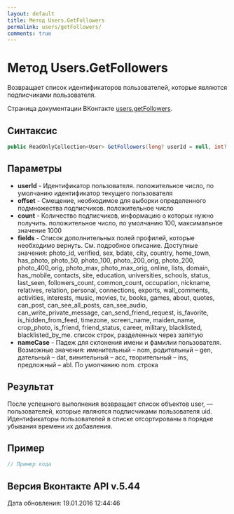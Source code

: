 ```yaml
---
layout: default
title: Метод Users.GetFollowers
permalink: users/getFollowers/
comments: true
---
```

# Метод Users.GetFollowers
Возвращает список идентификаторов пользователей, которые являются подписчиками пользователя.

Страница документации ВКонтакте [users.getFollowers](https://vk.com/dev/users.getFollowers).

## Синтаксис
``` csharp
public ReadOnlyCollection<User> GetFollowers(long? userId = null, int? count = null, int? offset = null, ProfileFields fields = null, NameCase nameCase = null)
```

## Параметры
+ **userId** - Идентификатор пользователя. положительное число, по умолчанию идентификатор текущего пользователя
+ **offset** - Смещение, необходимое для выборки определенного подмножества подписчиков. положительное число
+ **count** - Количество подписчиков, информацию о которых нужно получить. положительное число, по умолчанию 100, максимальное значение 1000
+ **fields** - Список дополнительных полей профилей, которые необходимо вернуть. См. подробное описание. 
Доступные значения: photo_id, verified, sex, bdate, city, country, home_town, has_photo, photo_50, photo_100, photo_200_orig, photo_200, photo_400_orig, photo_max, photo_max_orig, online, lists, domain, has_mobile, contacts, site, education, universities, schools, status, last_seen, followers_count, common_count, occupation, nickname, relatives, relation, personal, connections, exports, wall_comments, activities, interests, music, movies, tv, books, games, about, quotes, can_post, can_see_all_posts, can_see_audio, can_write_private_message, can_send_friend_request, is_favorite, is_hidden_from_feed, timezone, screen_name, maiden_name, crop_photo, is_friend, friend_status, career, military, blacklisted, blacklisted_by_me. список строк, разделенных через запятую
+ **nameCase** - Падеж для склонения имени и фамилии пользователя. Возможные значения: именительный – nom, родительный – gen, дательный – dat, винительный – acc, творительный – ins, предложный – abl. По умолчанию nom. строка

## Результат
После успешного выполнения возвращает список объектов user, — пользователей, которые являются подписчиками пользователя uid. 
Идентификаторы пользователей в списке отсортированы в порядке убывания времени их добавления.

## Пример
``` csharp
// Пример кода
```

## Версия Вконтакте API v.5.44
Дата обновления: 19.01.2016 12:44:46

